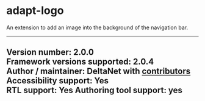 adapt-logo
===============

An extension to add an image into the background of the navigation bar.

----------------------------
**Version number:**  2.0.0    
**Framework versions supported:**  2.0.4    
**Author / maintainer:** DeltaNet with [contributors](https://github.com/deltanet/adapt-logo/graphs/contributors)     
**Accessibility support:** Yes  
**RTL support:** Yes
**Authoring tool support:** yes
----------------------------
